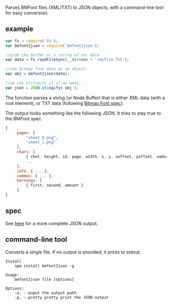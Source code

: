 Parses BMFont files (XML/TXT) to JSON objects, with a command-line tool for easy conversion.

## example

```js
var fs = require('fs');
var bmfont2json = require('bmfont2json');

//grab the Buffer or a string of our data
var data = fs.readFileSync(__dirname + '/myfile.fnt');

//the bitmap font data as an object
var obj = bmfont2json(data);

//we can stringify it if we want...
var json = JSON.stingify( obj );
```

The function parses a string (or Node Buffer) that is either XML data (with a root <font> element), or TXT data (following [Bitmap Font spec](http://www.angelcode.com/products/bmfont/doc/file_format.html)). 

The output looks something like the following JSON. It tries to stay true to the BMFont spec.

```js
{
     pages: [
         "sheet_0.png", 
         "sheet_1.png"
     ],
     chars: [
         { chnl, height, id, page, width, x, y, xoffset, yoffset, xadvance },
         ...
     ],
     info: { ... },
     common: { ... },
     kernings: [
         { first, second, amount }
     ]
}
```

## spec

See [here](https://github.com/mattdesl/bmfont2json/wiki/JsonSpec) for a more complete JSON output.

## command-line tool

Converts a single file. If no output is provided, it prints to stdout.

```
Install
    npm install bmfont2json -g

Usage:
    bmfont2json file [options]

Options:
    -o, --ouput the output path
    -p, --pretty pretty print the JSON output
```
